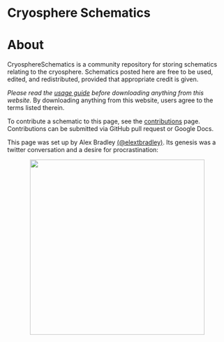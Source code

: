 # Cryosphere Schematics
# About
CryosphereSchematics is a community repository for storing schematics relating to the cryosphere. Schematics posted here are free to be used, edited, and redistributed, provided that appropriate credit is given. 

*Please read the [usage guide](usage.md) before downloading anything from this website.* By downloading anything from this website, users agree to the terms listed therein.

To contribute a schematic to this page, see the [contributions](contributions.md) page. Contributions can be submitted via GitHub pull request or Google Docs.

This page was set up by Alex Bradley [(@elextbradley)](https://github.com/alextbradley). Its genesis was a twitter conversation and a desire for procrastination:
<center><img src="../assets/home/tweet.jpg" alt="" title="" width="400" height="400" />



